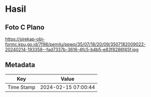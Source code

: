 # Hasil

## Foto C Plano

https://sirekap-obj-formc.kpu.go.id/7f98/pemilu/ppwp/35/07/18/20/09/3507182009022-20240214-193358--fad7337b-3616-4fc5-b4b5-e83f8286f45f.jpg


## Metadata

| Key        | Value               |
| ---------- | ------------------- |
| Time Stamp | 2024-02-15 07:00:44 |



